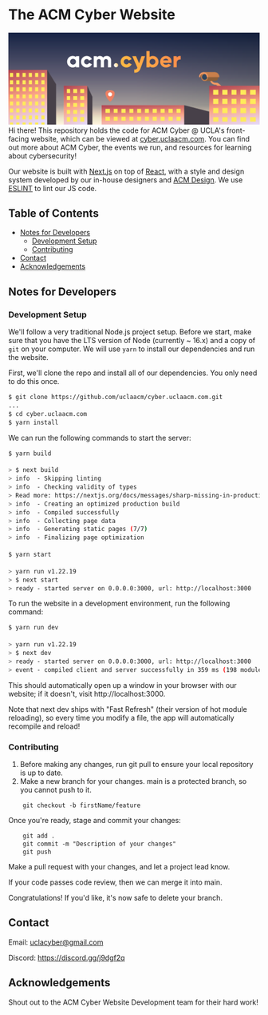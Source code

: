 # The ACM Cyber Website
![Cyber Banner](public/images/HomeBanner.svg)
Hi there! This repository holds the code for ACM Cyber @ UCLA's front-facing website, which can be viewed at [cyber.uclaacm.com](https://cyber.uclaacm.com/). You can find out more about ACM Cyber, the events we run, and resources for learning about cybersecurity!

Our website is built with [Next.js](https://nextjs.org/) on top of [React](https://reactjs.org/), with a style and design system developed by our in-house designers and [ACM Design](https://design.uclaacm.com/). We use [ESLINT](https://eslint.org/) to lint our JS code. 

## Table of Contents
- [Notes for Developers](#notes-for-developers)
    - [Development Setup](#development-setup)
    - [Contributing](#contributing)
- [Contact](#contact)
- [Acknowledgements](#acknowledgements)

## Notes for Developers
### Development Setup
We'll follow a very traditional Node.js project setup. Before we start, make sure that you have the LTS version of Node (currently ~ 16.x) and a copy of `git` on your computer. We will use `yarn` to install our dependencies and run the website. 

First, we'll clone the repo and install all of our dependencies. You only need to do this once.
```bash
$ git clone https://github.com/uclaacm/cyber.uclaacm.com.git
...
$ cd cyber.uclaacm.com
$ yarn install
```

We can run the following commands to start the server:
```bash
$ yarn build

> $ next build
> info  - Skipping linting
> info  - Checking validity of types
> Read more: https://nextjs.org/docs/messages/sharp-missing-in-production
> info  - Creating an optimized production build
> info  - Compiled successfully
> info  - Collecting page data
> info  - Generating static pages (7/7)
> info  - Finalizing page optimization

$ yarn start 

> yarn run v1.22.19
> $ next start
> ready - started server on 0.0.0.0:3000, url: http://localhost:3000
```

To run the website in a development environment, run the following command:
```bash
$ yarn run dev

> yarn run v1.22.19
> $ next dev
> ready - started server on 0.0.0.0:3000, url: http://localhost:3000
> event - compiled client and server successfully in 359 ms (198 modules)
```

This should automatically open up a window in your browser with our website; if it doesn't, visit http://localhost:3000.

Note that next dev ships with "Fast Refresh" (their version of hot module reloading), so every time you modify a file, the app will automatically recompile and reload!

### Contributing
1. Before making any changes, run git pull to ensure your local repository is up to date.
2. Make a new branch for your changes. main is a protected branch, so you cannot push to it.
```
    git checkout -b firstName/feature
```

Once you're ready, stage and commit your changes:
```
    git add .
    git commit -m "Description of your changes"
    git push
```
Make a pull request with your changes, and let a project lead know.

If your code passes code review, then we can merge it into main. 

Congratulations! If you'd like, it's now safe to delete your branch.

## Contact
Email: uclacyber@gmail.com

Discord: https://discord.gg/j9dgf2q

## Acknowledgements
Shout out to the ACM Cyber Website Development team for their hard work! 